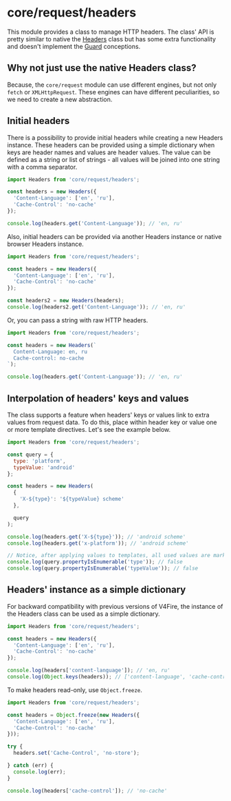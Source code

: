 # core/request/headers

This module provides a class to manage HTTP headers.
The class' API is pretty similar to native the [Headers](https://developer.mozilla.org/en-US/docs/Web/API/Headers) class
but has some extra functionality and doesn't implement the [Guard]((https://developer.mozilla.org/en-US/docs/Glossary/Guard)) conceptions.

## Why not just use the native Headers class?

Because, the `core/request` module can use different engines, but not only `fetch` or `XMLHttpRequest`.
These engines can have different peculiarities, so we need to create a new abstraction.

## Initial headers

There is a possibility to provide initial headers while creating a new Headers instance.
These headers can be provided using a simple dictionary when keys are header names and values are header values.
The value can be defined as a string or list of strings - all values will be joined into one string with a comma separator.

```js
import Headers from 'core/request/headers';

const headers = new Headers({
  'Content-Language': ['en', 'ru'],
  'Cache-Control': 'no-cache'
});

console.log(headers.get('Content-Language')); // 'en, ru'
```

Also, initial headers can be provided via another Headers instance or native browser Headers instance.

```js
import Headers from 'core/request/headers';

const headers = new Headers({
  'Content-Language': ['en', 'ru'],
  'Cache-Control': 'no-cache'
});

const headers2 = new Headers(headers);
console.log(headers2.get('Content-Language')); // 'en, ru'
```

Or, you can pass a string with raw HTTP headers.

```js
import Headers from 'core/request/headers';

const headers = new Headers(`
  Content-Language: en, ru
  Cache-control: no-cache
`);

console.log(headers.get('Content-Language')); // 'en, ru'
```

## Interpolation of headers' keys and values

The class supports a feature when headers' keys or values link to extra values from request data.
To do this, place within header key or value one or more template directives. Let's see the example below.

```js
import Headers from 'core/request/headers';

const query = {
  type: 'platform',
  typeValue: 'android'
};

const headers = new Headers(
  {
    'X-${type}': '${typeValue} scheme'
  },

  query
);

console.log(headers.get('X-${type}')); // 'android scheme'
console.log(headers.get('x-platform')); // 'android scheme'

// Notice, after applying values to templates, all used values are marked as non-enumerable
console.log(query.propertyIsEnumerable('type')); // false
console.log(query.propertyIsEnumerable('typeValue')); // false
```

## Headers' instance as a simple dictionary

For backward compatibility with previous versions of V4Fire, the instance of the Headers class can be used as a simple dictionary.

```js
import Headers from 'core/request/headers';

const headers = new Headers({
  'Content-Language': ['en', 'ru'],
  'Cache-Control': 'no-cache'
});

console.log(headers['content-language']); // 'en, ru'
console.log(Object.keys(headers)); // ['content-language', 'cache-control']
```

To make headers read-only, use `Object.freeze`.

```js
import Headers from 'core/request/headers';

const headers = Object.freeze(new Headers({
  'Content-Language': ['en', 'ru'],
  'Cache-Control': 'no-cache'
}));

try {
  headers.set('Cache-Control', 'no-store');

} catch (err) {
  console.log(err);
}

console.log(headers['cache-control']); // 'no-cache'
```
